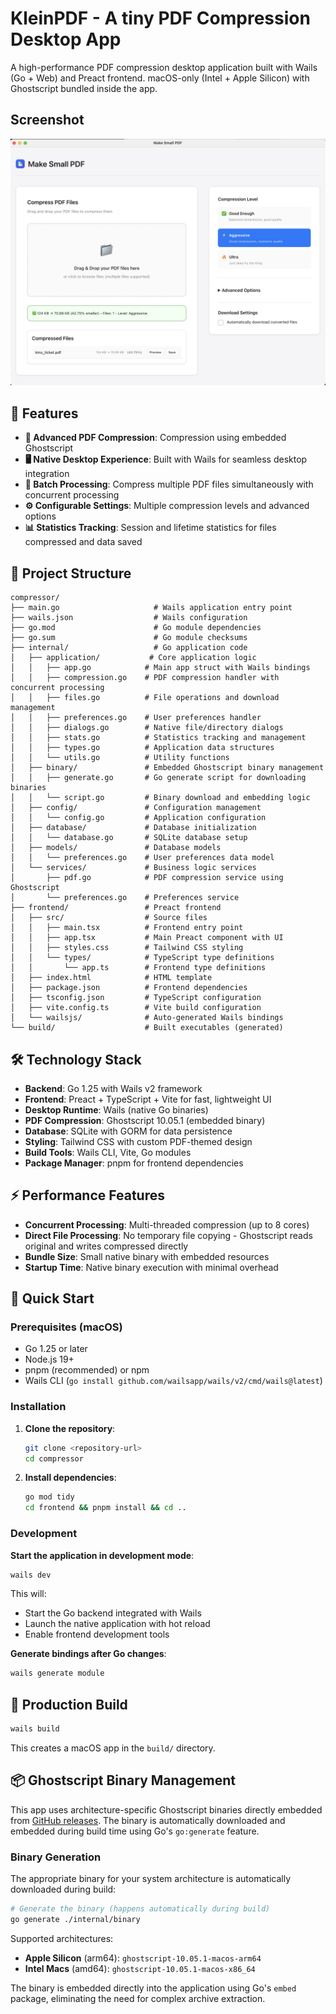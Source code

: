 # KleinPDF - A tiny PDF Compression Desktop App

A high-performance PDF compression desktop application built with Wails (Go + Web) and Preact frontend. macOS-only (Intel + Apple Silicon) with Ghostscript bundled inside the app.

## Screenshot

![Screenshot of PDF compressor app](./app-screenshot.jpg?raw=true "KleinPDF")

## 🚀 Features

- **📄 Advanced PDF Compression**: Compression using embedded Ghostscript
- **🖥️ Native Desktop Experience**: Built with Wails for seamless desktop integration
- **📁 Batch Processing**: Compress multiple PDF files simultaneously with concurrent processing
- **⚙️ Configurable Settings**: Multiple compression levels and advanced options
- **📊 Statistics Tracking**: Session and lifetime statistics for files compressed and data saved

## 📁 Project Structure

```
compressor/
├── main.go                     # Wails application entry point
├── wails.json                  # Wails configuration
├── go.mod                      # Go module dependencies
├── go.sum                      # Go module checksums
├── internal/                   # Go application code
│   ├── application/           # Core application logic
│   │   ├── app.go            # Main app struct with Wails bindings
│   │   ├── compression.go    # PDF compression handler with concurrent processing
│   │   ├── files.go          # File operations and download management
│   │   ├── preferences.go    # User preferences handler
│   │   ├── dialogs.go        # Native file/directory dialogs
│   │   ├── stats.go          # Statistics tracking and management
│   │   ├── types.go          # Application data structures
│   │   └── utils.go          # Utility functions
│   ├── binary/               # Embedded Ghostscript binary management
│   │   ├── generate.go       # Go generate script for downloading binaries
│   │   └── script.go         # Binary download and embedding logic
│   ├── config/               # Configuration management
│   │   └── config.go         # Application configuration
│   ├── database/             # Database initialization
│   │   └── database.go       # SQLite database setup
│   ├── models/               # Database models
│   │   └── preferences.go    # User preferences data model
│   └── services/             # Business logic services
│       ├── pdf.go            # PDF compression service using Ghostscript
│       └── preferences.go    # Preferences service
├── frontend/                 # Preact frontend
│   ├── src/                  # Source files
│   │   ├── main.tsx          # Frontend entry point
│   │   ├── app.tsx           # Main Preact component with UI
│   │   ├── styles.css        # Tailwind CSS styling
│   │   └── types/            # TypeScript type definitions
│   │       └── app.ts        # Frontend type definitions
│   ├── index.html            # HTML template
│   ├── package.json          # Frontend dependencies
│   ├── tsconfig.json         # TypeScript configuration
│   ├── vite.config.ts        # Vite build configuration
│   └── wailsjs/              # Auto-generated Wails bindings
└── build/                    # Built executables (generated)
```

## 🛠️ Technology Stack

- **Backend**: Go 1.25 with Wails v2 framework
- **Frontend**: Preact + TypeScript + Vite for fast, lightweight UI
- **Desktop Runtime**: Wails (native Go binaries)
- **PDF Compression**: Ghostscript 10.05.1 (embedded binary)
- **Database**: SQLite with GORM for data persistence
- **Styling**: Tailwind CSS with custom PDF-themed design
- **Build Tools**: Wails CLI, Vite, Go modules
- **Package Manager**: pnpm for frontend dependencies

## ⚡ Performance Features

- **Concurrent Processing**: Multi-threaded compression (up to 8 cores)
- **Direct File Processing**: No temporary file copying - Ghostscript reads original and writes compressed directly
- **Bundle Size**: Small native binary with embedded resources
- **Startup Time**: Native binary execution with minimal overhead

## 🚀 Quick Start

### Prerequisites (macOS)

- Go 1.25 or later
- Node.js 19+
- pnpm (recommended) or npm
- Wails CLI (`go install github.com/wailsapp/wails/v2/cmd/wails@latest`)

### Installation

1. **Clone the repository**:

   ```bash
   git clone <repository-url>
   cd compressor
   ```

2. **Install dependencies**:
   ```bash
   go mod tidy
   cd frontend && pnpm install && cd ..
   ```

### Development

**Start the application in development mode**:

```bash
wails dev
```

This will:

- Start the Go backend integrated with Wails
- Launch the native application with hot reload
- Enable frontend development tools

**Generate bindings after Go changes**:

```bash
wails generate module
```

## 🚀 Production Build

```bash
wails build
```

This creates a macOS app in the `build/` directory.

## 📦 Ghostscript Binary Management

This app uses architecture-specific Ghostscript binaries directly embedded from [GitHub releases](https://github.com/bimalpaudels/kleinPDF-ghostscript-binary/releases). The binary is automatically downloaded and embedded during build time using Go's `go:generate` feature.

### Binary Generation

The appropriate binary for your system architecture is automatically downloaded during build:

```bash
# Generate the binary (happens automatically during build)
go generate ./internal/binary
```

Supported architectures:

- **Apple Silicon** (arm64): `ghostscript-10.05.1-macos-arm64`
- **Intel Macs** (amd64): `ghostscript-10.05.1-macos-x86_64`

The binary is embedded directly into the application using Go's `embed` package, eliminating the need for complex archive extraction.




